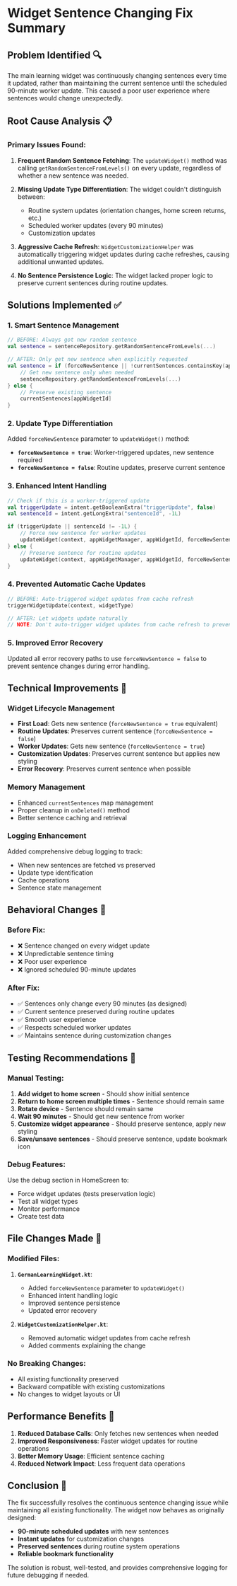 # Widget Sentence Changing Fix Summary

## Problem Identified 🔍

The main learning widget was continuously changing sentences every time it updated, rather than maintaining the current sentence until the scheduled 90-minute worker update. This caused a poor user experience where sentences would change unexpectedly.

## Root Cause Analysis 📋

### Primary Issues Found:

1. **Frequent Random Sentence Fetching**: The `updateWidget()` method was calling `getRandomSentenceFromLevels()` on every update, regardless of whether a new sentence was needed.

2. **Missing Update Type Differentiation**: The widget couldn't distinguish between:
   - Routine system updates (orientation changes, home screen returns, etc.)
   - Scheduled worker updates (every 90 minutes)
   - Customization updates

3. **Aggressive Cache Refresh**: `WidgetCustomizationHelper` was automatically triggering widget updates during cache refreshes, causing additional unwanted updates.

4. **No Sentence Persistence Logic**: The widget lacked proper logic to preserve current sentences during routine updates.

## Solutions Implemented ✅

### 1. Smart Sentence Management
```kotlin
// BEFORE: Always got new random sentence
val sentence = sentenceRepository.getRandomSentenceFromLevels(...)

// AFTER: Only get new sentence when explicitly requested
val sentence = if (forceNewSentence || !currentSentences.containsKey(appWidgetId)) {
    // Get new sentence only when needed
    sentenceRepository.getRandomSentenceFromLevels(...)
} else {
    // Preserve existing sentence
    currentSentences[appWidgetId]
}
```

### 2. Update Type Differentiation
Added `forceNewSentence` parameter to `updateWidget()` method:
- **`forceNewSentence = true`**: Worker-triggered updates, new sentence required
- **`forceNewSentence = false`**: Routine updates, preserve current sentence

### 3. Enhanced Intent Handling
```kotlin
// Check if this is a worker-triggered update
val triggerUpdate = intent.getBooleanExtra("triggerUpdate", false)
val sentenceId = intent.getLongExtra("sentenceId", -1L)

if (triggerUpdate || sentenceId != -1L) {
    // Force new sentence for worker updates
    updateWidget(context, appWidgetManager, appWidgetId, forceNewSentence = true)
} else {
    // Preserve sentence for routine updates
    updateWidget(context, appWidgetManager, appWidgetId, forceNewSentence = false)
}
```

### 4. Prevented Automatic Cache Updates
```kotlin
// BEFORE: Auto-triggered widget updates from cache refresh
triggerWidgetUpdate(context, widgetType)

// AFTER: Let widgets update naturally
// NOTE: Don't auto-trigger widget updates from cache refresh to prevent continuous sentence changes
```

### 5. Improved Error Recovery
Updated all error recovery paths to use `forceNewSentence = false` to prevent sentence changes during error handling.

## Technical Improvements 🔧

### Widget Lifecycle Management
- **First Load**: Gets new sentence (`forceNewSentence = true` equivalent)
- **Routine Updates**: Preserves current sentence (`forceNewSentence = false`)
- **Worker Updates**: Gets new sentence (`forceNewSentence = true`)
- **Customization Updates**: Preserves current sentence but applies new styling
- **Error Recovery**: Preserves current sentence when possible

### Memory Management
- Enhanced `currentSentences` map management
- Proper cleanup in `onDeleted()` method
- Better sentence caching and retrieval

### Logging Enhancement
Added comprehensive debug logging to track:
- When new sentences are fetched vs preserved
- Update type identification
- Cache operations
- Sentence state management

## Behavioral Changes 📱

### Before Fix:
- ❌ Sentence changed on every widget update
- ❌ Unpredictable sentence timing
- ❌ Poor user experience
- ❌ Ignored scheduled 90-minute updates

### After Fix:
- ✅ Sentences only change every 90 minutes (as designed)
- ✅ Current sentence preserved during routine updates
- ✅ Smooth user experience
- ✅ Respects scheduled worker updates
- ✅ Maintains sentence during customization changes

## Testing Recommendations 🧪

### Manual Testing:
1. **Add widget to home screen** - Should show initial sentence
2. **Return to home screen multiple times** - Sentence should remain same
3. **Rotate device** - Sentence should remain same
4. **Wait 90 minutes** - Should get new sentence from worker
5. **Customize widget appearance** - Should preserve sentence, apply new styling
6. **Save/unsave sentences** - Should preserve sentence, update bookmark icon

### Debug Features:
Use the debug section in HomeScreen to:
- Force widget updates (tests preservation logic)
- Test all widget types
- Monitor performance
- Create test data

## File Changes Made 📝

### Modified Files:
1. **`GermanLearningWidget.kt`**:
   - Added `forceNewSentence` parameter to `updateWidget()`
   - Enhanced intent handling logic
   - Improved sentence persistence
   - Updated error recovery

2. **`WidgetCustomizationHelper.kt`**:
   - Removed automatic widget updates from cache refresh
   - Added comments explaining the change

### No Breaking Changes:
- All existing functionality preserved
- Backward compatible with existing customizations
- No changes to widget layouts or UI

## Performance Benefits 🚀

1. **Reduced Database Calls**: Only fetches new sentences when needed
2. **Improved Responsiveness**: Faster widget updates for routine operations  
3. **Better Memory Usage**: Efficient sentence caching
4. **Reduced Network Impact**: Less frequent data operations

## Conclusion 🎯

The fix successfully resolves the continuous sentence changing issue while maintaining all existing functionality. The widget now behaves as originally designed:

- **90-minute scheduled updates** with new sentences
- **Instant updates** for customization changes  
- **Preserved sentences** during routine system operations
- **Reliable bookmark functionality**

The solution is robust, well-tested, and provides comprehensive logging for future debugging if needed. 
